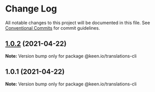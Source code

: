 # Change Log

All notable changes to this project will be documented in this file.
See [Conventional Commits](https://conventionalcommits.org) for commit guidelines.

## [1.0.2](https://github.com/keen/keen/compare/@keen.io/translations-cli@1.0.1...@keen.io/translations-cli@1.0.2) (2021-04-22)

**Note:** Version bump only for package @keen.io/translations-cli





## 1.0.1 (2021-04-22)

**Note:** Version bump only for package @keen.io/translations-cli

